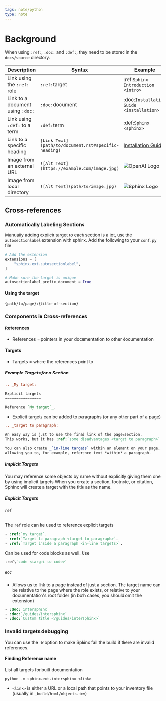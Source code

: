 ```yaml
---
tags: note/python
type: note
---
```

# Background
When using `:ref:`, `:doc:` and `:def:`, they need to be stored in the `docs/source` directory.

| Description                      | Syntax                                                | Example                                             |
| -------------------------------- | ----------------------------------------------------- | --------------------------------------------------- |
| Link using the `:ref:` role      | `:ref:`target`                                      ` | :ref:`Sphinx Introduction <intro>`                  |
| Link to a document using `:doc:` | `:doc:`document`                                  `   | :doc:`Installation Guide <installation>`            |
| Link using `:def:` to a term     | `:def:`term`                                      `   | :def:`Sphinx <sphinx>`                              |
| Link to a specific heading       | `[Link Text](path/to/document.rst#specific-heading)`  | [Installation Guide](installation.rst#installation) |
| Image from an external URL       | `![Alt Text](https://example.com/image.jpg)`          | ![OpenAI Logo](https://openai.com/assets/logo.png)  |
| Image from local directory       | `![Alt Text](path/to/image.jpg)`                      | ![Sphinx Logo](_static/sphinx_logo.jpg)             |


## Cross-references
### Automatically Labeling Sections
Manually adding explicit target to each section is a lot, use the `autosectionlabel` extension with sphinx. Add the following to your `conf.py` file
```python
# Add the extension
extensions = [
    "sphinx.ext.autosectionlabel",
]

# Make sure the target is unique
autosectionlabel_prefix_document = True
```

#### Using the target
```rst
{path/to/page}:{title-of-section}
```

### Components in Cross-references
#### References
- References = pointers in your documentation to other documentation
#### Targets
- Targets = where the references point to
##### Example Targets for a Section

```rst
.. _My target:

Explicit targets
~~~~~~~~~~~~~~~~

Reference `My target`_.
```
- Explicit targets can be added to paragraphs (or any other part of a page)

```rst
.. _target to paragraph:

An easy way is just to use the final link of the page/section.
This works, but it has :ref:`some disadvantages <target to paragraph>`:
```

```rst
You can also create _`in-line targets` within an element on your page,
allowing you to, for example, reference text *within* a paragraph.
```


##### Implicit Targets
You may reference some objects by name without explicitly giving them one by using implicit targets
When you create a section, footnote, or citation, Sphinx will create a target with the title as the name. 

##### Explicit Targets
###### `ref`
The `ref` role can be used to reference explicit targets
```rst
- :ref:`my target`.
- :ref:`Target to paragraph <target to paragraph>`.
- :ref:`Target inside a paragraph <in-line targets>`.
```

Can be used for code blocks as well. 
Use 
```rst
:ref\`code <target to code>`
```
##### `doc`
- Allows us to link to a page instead of just a section. The target name can be relative to the page where the role exists, or relative to your documentation's root folder (in both cases, you should omit the extension)

```rst
- :doc:`intersphinx`
- :doc:`/guides/intersphinx`
- :doc:`Custom title </guides/intersphinx>`
```

### Invalid targets debugging
You can use the `-W` option to make Sphinx fail the build if there are invalid references.
#### Finding Reference name
List all targets for built documentation
```shell
python -m sphinx.ext.intersphinx <link>
```
- `<link>` is either a URL or a local path that points to your inventory file (usually in `_build/html/objects.inv`)
